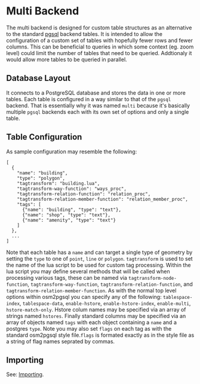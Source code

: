 # Multi Backend #

The multi backend is designed for custom table structures as an alternative
to the standard [pgsql](pgsql.md) backend tables. It is intended to allow
the configuration of a custom set of tables with hopefully fewer rows and fewer
columns. This can be beneficial to queries in which some context (eg. zoom level)
could limit the number of tables that need to be queried. Addtionaly it would
allow more tables to be queried in parallel. 

## Database Layout ##
It connects to a PostgreSQL database and stores the data in one or more tables.
Each table is configured in a way similar to that of the `pgsql` backend.
That is essentially why it was named `multi` because it's basically multiple
`pgsql` backends each with its own set of options and only a single table.

## Table Configuration ##
As sample configuration may resemble the following:

    [
      {
        "name": "building",
        "type": "polygon",
        "tagtransform": "building.lua",
        "tagtransform-way-function": "ways_proc",
        "tagtransform-relation-function": "relation_proc",
        "tagtransform-relation-member-function": "relation_member_proc",
        "tags": [
          {"name": "building", "type": "text"},
          {"name": "shop", "type": "text"},
          {"name": "amenity", "type": "text"}
        ]
      },
      ...
    ]

Note that each table has a `name` and can target a single type of geometry
by setting the `type` to one of `point`, `line` or `polygon`. `tagtransform`
is used to set the name of the lua script to be used for custom tag processing.
Within the lua script you may define several methods that will be called
when processing various tags, these can be named via 
`tagtransform-node-function`, `tagtransform-way-function`,
`tagtransform-relation-function`, and `tagtransform-relation-member-function`.
As with the normal top level options within osm2pgsql you can specify any of the
following: `tablespace-index`, `tablespace-data`, `enable-hstore`,
`enable-hstore-index`, `enable-multi`, `hstore-match-only`. Hstore colum names
may be specified via an array of strings named `hstores`. Finally standard columns
may be specified via an array of objects named `tags` with each object containing
a `name` and a postgres `type`. Note you may also set `flags` on each tag as with
the standard osm2pgsql style file.`flags` is formated exactly as in the style file
as a string of flag names seprated by commas.

## Importing ##

See: [Importing](pgsql.md#importing).
